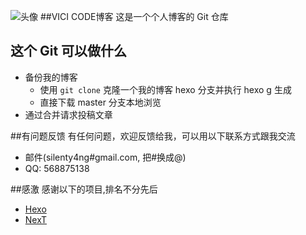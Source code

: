 ![头像](https://avatars2.githubusercontent.com/u/16011392?s=200&v=4)
##VICI CODE博客
这是一个个人博客的 Git 仓库

## 这个 Git 可以做什么

* 备份我的博客
    *  使用 `git clone` 克隆一个我的博客 hexo 分支并执行 hexo g 生成
    *  直接下载 master 分支本地浏览
* 通过合并请求投稿文章

##有问题反馈
有任何问题，欢迎反馈给我，可以用以下联系方式跟我交流

* 邮件(silenty4ng#gmail.com, 把#换成@)
* QQ: 568875138

##感激
感谢以下的项目,排名不分先后

* [Hexo](https://hexo.io/) 
* [NexT](https://github.com/iissnan/hexo-theme-next)
